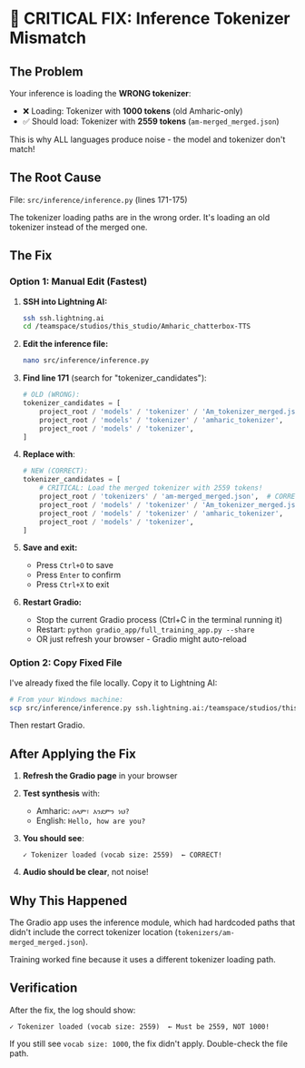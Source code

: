 # 🚨 CRITICAL FIX: Inference Tokenizer Mismatch

## The Problem

Your inference is loading the **WRONG tokenizer**:
- ❌ Loading: Tokenizer with **1000 tokens** (old Amharic-only)
- ✅ Should load: Tokenizer with **2559 tokens** (`am-merged_merged.json`)

This is why ALL languages produce noise - the model and tokenizer don't match!

## The Root Cause

File: `src/inference/inference.py` (lines 171-175)

The tokenizer loading paths are in the wrong order. It's loading an old tokenizer instead of the merged one.

## The Fix

### Option 1: Manual Edit (Fastest)

1. **SSH into Lightning AI:**
   ```bash
   ssh ssh.lightning.ai
   cd /teamspace/studios/this_studio/Amharic_chatterbox-TTS
   ```

2. **Edit the inference file:**
   ```bash
   nano src/inference/inference.py
   ```

3. **Find line 171** (search for "tokenizer_candidates"):
   ```python
   # OLD (WRONG):
   tokenizer_candidates = [
       project_root / 'models' / 'tokenizer' / 'Am_tokenizer_merged.json',
       project_root / 'models' / 'tokenizer' / 'amharic_tokenizer',
       project_root / 'models' / 'tokenizer',
   ]
   ```

4. **Replace with**:
   ```python
   # NEW (CORRECT):
   tokenizer_candidates = [
       # CRITICAL: Load the merged tokenizer with 2559 tokens!
       project_root / 'tokenizers' / 'am-merged_merged.json',  # CORRECT tokenizer
       project_root / 'models' / 'tokenizer' / 'Am_tokenizer_merged.json',
       project_root / 'models' / 'tokenizer' / 'amharic_tokenizer',
       project_root / 'models' / 'tokenizer',
   ]
   ```

5. **Save and exit:**
   - Press `Ctrl+O` to save
   - Press `Enter` to confirm
   - Press `Ctrl+X` to exit

6. **Restart Gradio:**
   - Stop the current Gradio process (Ctrl+C in the terminal running it)
   - Restart: `python gradio_app/full_training_app.py --share`
   - OR just refresh your browser - Gradio might auto-reload

### Option 2: Copy Fixed File

I've already fixed the file locally. Copy it to Lightning AI:

```bash
# From your Windows machine:
scp src/inference/inference.py ssh.lightning.ai:/teamspace/studios/this_studio/Amharic_chatterbox-TTS/src/inference/
```

Then restart Gradio.

## After Applying the Fix

1. **Refresh the Gradio page** in your browser
2. **Test synthesis** with:
   - Amharic: `ሰላም፣ እንደምን ነህ?`
   - English: `Hello, how are you?`

3. **You should see**:
   ```
   ✓ Tokenizer loaded (vocab size: 2559)  ← CORRECT!
   ```

4. **Audio should be clear**, not noise!

## Why This Happened

The Gradio app uses the inference module, which had hardcoded paths that didn't include the correct tokenizer location (`tokenizers/am-merged_merged.json`).

Training worked fine because it uses a different tokenizer loading path.

## Verification

After the fix, the log should show:
```
✓ Tokenizer loaded (vocab size: 2559)  ← Must be 2559, NOT 1000!
```

If you still see `vocab size: 1000`, the fix didn't apply. Double-check the file path.
